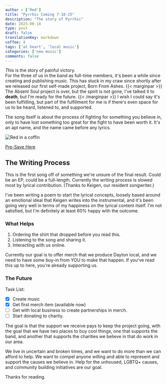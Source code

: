```yaml
---
author : ['Red']
title: "Pyrrhic Coming 7-18-25"
description: "The story of Pyrrhic"
date: 2025-06-18
type: post
draft: false
translationKey: markdown
coffee: 4
tags: ['at heart', 'local music']
categories: ['new music']
comments: false
---
```


<span class="letterine"><i>T</i>his is the story of painful victory.</span>
<br>
For the three of us in the band as full-time members, it's been a while since creating and publishing music. This has stuck in my craw since shortly after we released our first self-made project, Born From Ashes. 
{{< marginpar >}}
The Absent Soul project is over, but the spirit is not gone, I've talked it to **death**, but I'm ready for the future.
{{< /marginpar >}}
I wish I could say it's been fulfiilling, but part of the fulfillment for me is if there's even space for us to be heard, listened to, and supported. 

The song itself is about the process of fighting for something you believe in, only to have lost something too great for the fight to have been worth it. It's an apt name, and the name came before any lyrics.

![Red in a coffin](https://distrokid.imgix.net/http%3A%2F%2Fgather.fandalism.com%2F3357958--302C6427-8B9A-433C-946AFF1B087395C2--0--7199959--pyrrhicCover.jpg?fm=jpg&q=75&w=800&s=bf1ee15d2bc85c4cc3b12da192c47d62)

[Pre-Save Here](https://distrokid.com/hyperfollow/atheart2/pyrrhic/?fbclid=IwZXh0bgNhZW0BMQABHq0-Cpq-oRGxg04oNBEhPjAFDwBcvr_8EPbEYxz04YjRIAsjVhuICbqXsD6m_aem_MpZcqWYdbD-esHR21mVg7w)

## The Writing Process

This is the first song off of something we're unsure of the final result. Could be an EP, could be a full-length. Currently the writing process is slowed most by lyrical contribution. (Thanks to Keigen, our resident songwriter.)

I've been writing a poem to start the lyrical concepts, loosely based around an emotional ideal that Keigen writes into the instrumental, and it's been going very well in terms of my happiness on the lyrical content itself. I'm not satisfied, but I'm definitely at least 60% happy with the outcome.

### What Helps

1. Ordering the shirt that dropped before you read this.
2. Listening to the song and sharing it.
3. Interacting with us online. 

Currently our goal is to offer merch that we produce Dayton local, and we need to have some buy-in from YOU to make that happen. If you've read this up to here, you're already supporting us.

### The Future

Task List:
- [x] Create music
- [x] Get first merch item (available now)
- [ ] Get with local business to create partnerships in merch.
- [ ] Start donating to charity.

The goal is that the support we receive pays to keep the project going, with the goal that we have two places to buy cool things, one that supports the band, and another that supports the charities we believe in that do work in our area. 

We live in uncertain and broken times, and we want to do more than we can afford to help. We want to compel anyone willing and able to represent and support the causes we believe in. Help for the unhoused, LGBTQ+ causes, and community building initiatives are our goal. 

Thanks for reading. 